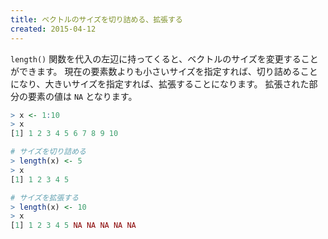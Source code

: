 ```yaml
---
title: ベクトルのサイズを切り詰める、拡張する
created: 2015-04-12
---
```


`length()` 関数を代入の左辺に持ってくると、ベクトルのサイズを変更することができます。
現在の要素数よりも小さいサイズを指定すれば、切り詰めることになり、大きいサイズを指定すれば、拡張することになります。
拡張された部分の要素の値は `NA` となります。

```r
> x <- 1:10
> x
[1] 1 2 3 4 5 6 7 8 9 10

# サイズを切り詰める
> length(x) <- 5
> x
[1] 1 2 3 4 5

# サイズを拡張する
> length(x) <- 10
> x
[1] 1 2 3 4 5 NA NA NA NA NA
```

